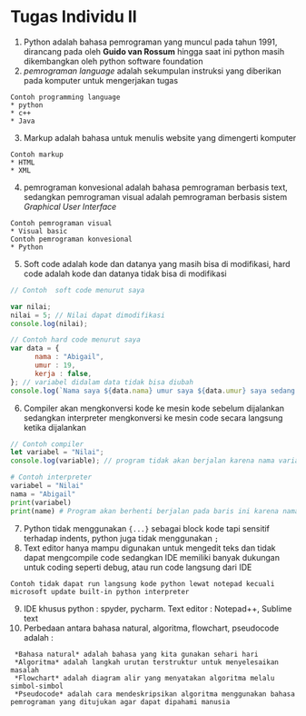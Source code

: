 # Tugas Individu II

1. Python adalah bahasa pemrograman yang muncul pada tahun 1991, dirancang pada oleh __Guido van Rossum__ hingga saat ini python masih dikembangkan oleh python software foundation
2. _pemrograman language_ adalah sekumpulan instruksi yang diberikan pada komputer untuk mengerjakan tugas
```
Contoh programming language
* python
* c++
* Java
```
3. Markup adalah bahasa untuk menulis website yang dimengerti komputer
```
Contoh markup 
* HTML
* XML
```
4. pemrograman konvesional adalah bahasa pemrograman berbasis text, sedangkan pemrograman visual adalah pemrograman berbasis sistem _Graphical User Interface_
```
Contoh pemrograman visual
* Visual basic
Contoh pemrograman konvesional
* Python 
```
5. Soft code adalah kode dan datanya yang masih bisa di modifikasi, hard code adalah kode dan datanya tidak bisa di modifikasi 
```js
// Contoh  soft code menurut saya

var nilai;
nilai = 5; // Nilai dapat dimodifikasi
console.log(nilai);
```
```js
// Contoh hard code menurut saya
var data = {
      nama : "Abigail",
      umur : 19,
      kerja : false,
}; // variabel didalam data tidak bisa diubah 
console.log(`Nama saya ${data.nama} umur saya ${data.umur} saya sedang `+data.kerja ? "Bekerja" : "Tidak bekerja");
```
6.  Compiler akan mengkonversi kode ke mesin kode sebelum dijalankan sedangkan interpreter  mengkonversi  ke mesin code secara langsung ketika dijalankan
```js
// Contoh compiler
let variabel = "Nilai";
console.log(variable); // program tidak akan berjalan karena nama variabel yang ditampilkan tidak sama dengan yang telah di deklarasi
```
```py
# Contoh interpreter
variabel = "Nilai"
nama = "Abigail"
print(variabel)
print(name) # Program akan berhenti berjalan pada baris ini karena nama variabel tidak sama dengan yang dideklarasi
```
7. Python tidak menggunakan `{...}` sebagai block kode tapi sensitif terhadap indents, python juga tidak menggunakan `;`  
8. Text editor hanya mampu digunakan untuk mengedit teks dan tidak dapat mengcompile code sedangkan IDE memiliki banyak dukungan untuk coding seperti debug, atau run code langsung dari IDE
```
Contoh tidak dapat run langsung kode python lewat notepad kecuali microsoft update built-in python interpreter
````
9. IDE khusus python : spyder, pycharm. Text editor : Notepad++, Sublime text
10. Perbedaan antara bahasa natural, algoritma, flowchart, pseudocode adalah :
```
 *Bahasa natural* adalah bahasa yang kita gunakan sehari hari
 *Algoritma* adalah langkah urutan terstruktur untuk menyelesaikan masalah
 *Flowchart* adalah diagram alir yang menyatakan algoritma melalu simbol-simbol
 *Pseudocode* adalah cara mendeskripsikan algoritma menggunakan bahasa pemrograman yang ditujukan agar dapat dipahami manusia
```
